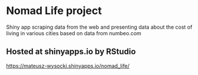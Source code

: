 # Nomad Life project
Shiny app scraping data from the web and presenting data about the cost of living in various cities based on data from numbeo.com
## Hosted at shinyapps.io by RStudio
https://mateusz-wysocki.shinyapps.io/nomad_life/
